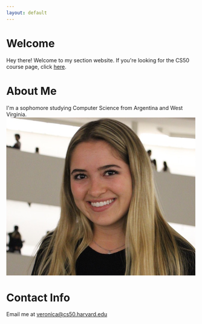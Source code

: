 ```yaml
---
layout: default
---
```


# Welcome

Hey there! Welcome to my section website. If you're looking for the CS50 course page, click [here](https://cs50.harvard.edu/2018/fall/).

# About Me

I'm a sophomore studying Computer Science from Argentina and West Virginia. 
![My photo](images/veronica.jpg)

# Contact Info

Email me at <veronica@cs50.harvard.edu>  
